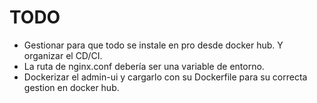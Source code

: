 # TODO

- Gestionar para que todo se instale en pro desde docker hub. Y organizar el CD/CI.
- La ruta de nginx.conf debería ser una variable de entorno.
- Dockerizar el admin-ui y cargarlo con su Dockerfile para su correcta gestion en docker hub.